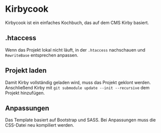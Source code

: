 # Kirbycook

Kirbycook ist ein einfaches Kochbuch, das auf dem CMS Kirby basiert.


## .htaccess

Wenn das Projekt lokal nicht läuft, in der `.htaccess` nachschauen und `RewriteBase` entsprechen anpassen.

## Projekt laden

Damit Kirby vollständig geladen wird, muss das Projekt geklont werden. Anschließend Kirby mit `git submodule update --init --recursive` dem Projekt hinzufügen.

## Anpassungen

Das Template basiert auf Bootstrap und SASS. Bei Anpassungen muss die CSS-Datei neu kompiliert werden.

